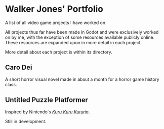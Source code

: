 # Walker Jones' Portfolio

A list of all video game projects I have worked on. 

All projects thus far have been made in Godot and were exclusively worked on by me, with the exception of some resources available publicly online. These resources are expanded upon in more detail in each project.

More detail about each project is within its directory.

## Caro Dei

A short horror visual novel made in about a month for a horror game history class.

## Untitled Puzzle Platformer

Inspired by Nintendo's [_Kuru Kuru Kururin_](https://en.wikipedia.org/wiki/Kuru_Kuru_Kururin).

Still in development.
